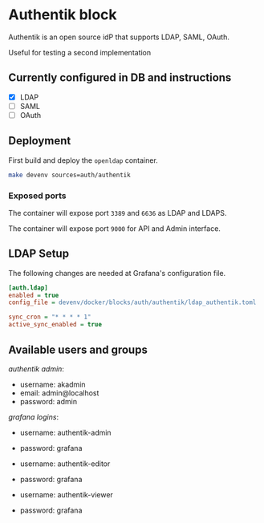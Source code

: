 # Authentik block

Authentik is an open source idP that supports LDAP, SAML, OAuth.

Useful for testing a second implementation

## Currently configured in DB and instructions

- [x] LDAP
- [ ] SAML
- [ ] OAuth

## Deployment

First build and deploy the `openldap` container.

```bash
make devenv sources=auth/authentik
```

### Exposed ports

The container will expose port `3389` and `6636` as LDAP and LDAPS.

The container will expose port `9000` for API and Admin interface.


## LDAP Setup

The following changes are needed at Grafana's configuration file.

```ini
[auth.ldap]
enabled = true
config_file = devenv/docker/blocks/auth/authentik/ldap_authentik.toml

sync_cron = "* * * * 1"
active_sync_enabled = true
```

## Available users and groups

*authentik admin*: 

- username: akadmin
- email: admin@localhost
- password: admin

*grafana logins*:

- username: authentik-admin
- password: grafana

- username: authentik-editor
- password: grafana

- username: authentik-viewer
- password: grafana